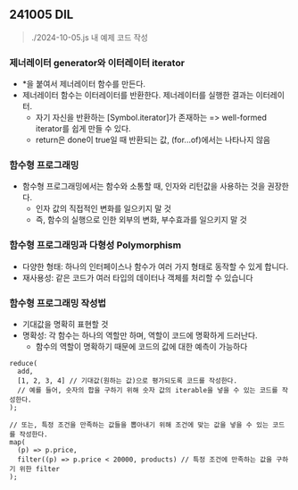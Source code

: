 ## 241005 DIL

> ./2024-10-05.js 내 예제 코드 작성

### 제너레이터 generator와 이터레이터 iterator

- \*을 붙여서 제너레이터 함수를 만든다.
- 제너레이터 함수는 이터레이터를 반환한다. 제너레이터를 실행한 결과는 이터레이터.
  - 자기 자신을 반환하는 [Symbol.iterator]가 존재하는 => well-formed iterator를 쉽게 만들 수 있다.
  - return은 done이 true일 때 반환되는 값, (for...of)에서는 나타나지 않음

### 함수형 프로그래밍

- 함수형 프로그래밍에서는 함수와 소통할 때, 인자와 리턴값을 사용하는 것을 권장한다.
  - 인자 값의 직접적인 변화를 일으키지 말 것
  - 즉, 함수의 실행으로 인한 외부의 변화, 부수효과를 일으키지 말 것

### 함수형 프로그래밍과 다형성 Polymorphism

- 다양한 형태: 하나의 인터페이스나 함수가 여러 가지 형태로 동작할 수 있게 합니다.
- 재사용성: 같은 코드가 여러 타입의 데이터나 객체를 처리할 수 있습니다

### 함수형 프로그래밍 작성법

- 기대값을 명확히 표현할 것
- 명확성: 각 함수는 하나의 역할만 하며, 역할이 코드에 명확하게 드러난다.
  - 함수의 역할이 명확하기 때문에 코드의 값에 대한 예측이 가능하다

```tsx
reduce(
  add,
  [1, 2, 3, 4] // 기대값(원하는 값)으로 평가되도록 코드를 작성한다.
  // 예를 들어, 숫자의 합을 구하기 위해 숫자 값의 iterable을 넣을 수 있는 코드를 작성한다.
);

// 또는, 특정 조건을 만족하는 값들을 뽑아내기 위해 조건에 맞는 값을 넣을 수 있는 코드를 작성한다.
map(
  (p) => p.price,
  filter((p) => p.price < 20000, products) // 특정 조건에 만족하는 값을 구하기 위한 filter
);
```
